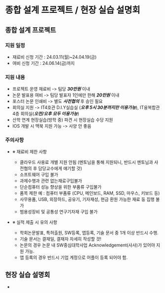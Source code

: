 # 종합 설계 프로젝트 / 현장 실습 설명회

## 종합 설계 프로젝트
   
### 지원 일정
     
  - 재료비 신청 기간 : 24.03.11(월)~24.04.19(금)
  - 여비 신청 기간 : 24.06.14(금)까지
    
### 지원 내용
     
  - 프로젝트 운영 재료비 -> 팀당 ***30만원*** 이내
  - 논문 발표용 여비 ->  팀당 발표자 1인에만 한해 ***20만원*** 이내  
  - 포스터 논문 인쇄비 -> 별도 ***사전협의*** 후 승인 필요
  - 회의실 지원 -> IT4호관 D.I.Y실습실 (***오후 5시 30분까지만 이용가능***), IT융복합관 4층 회의실(***오전/오후 모두 이용가능***)
  - 산학 연계 현장실습(방학 중) 파견 시 현장실습 수당 지원
  - IOS 개발 시 맥북 지원 가능 -> 사양 안 좋음
   
    
### 주의사항

  - ※ 재료비 제한 사항
    
    + 클라우드 사용료 개별 지원 안됨 (멘토님을 통해 지원되니, 반드시 멘토님과 사전협의 후 담당교수에게 얘기할 것)
    + 소프트웨어 구입 불가
    + 과제수행과 관련 없는재료구입불가
    + 단순컴퓨터 성능 향상을 위한 부품류 구입불가
    + 품목 제한 예 : 컴퓨터 부품류 (CPU, 메인보드, RAM, SSD, 마우스, 키보드 등)
    + 사무용품, USB, 외장하드, 공유기, 기자재성, 현금 환원 가능한 재료 둥 집행 불가
    + 범용성장비 및 공통성 연구기자재 구입 불가
      
  - ※ 실적 제출 시 유의 사항
    
    + 학회논문발표, 특허출원, SW등록, 앱등록, 기술 문서 중 1개 이상 반드시 수행.
    + 기술 문서는 결재일, 결재자 자세히 작성할 것!
    + 논문의 경우 논문 내 SW중심대학사업 Acknowledgement(사사)가 있어야 지원 가능.
    + 앱 등록의 경우 반드시 기업 계정으로 어플이 등록 되어야 함.
      
## 현장 실습 설명회
 
 - 
